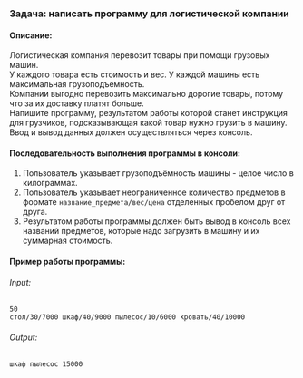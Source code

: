 ### Задача: написать программу для логистической компании

#### Описание:
Логистическая компания перевозит товары при помощи грузовых машин.  
У каждого товара есть стоимость и вес.
У каждой машины есть максимальная грузоподъемность.  
Компании выгодно перевозить максимально дорогие товары, потому что за их доставку платят больше.  
Напишите программу, результатом работы которой станет инструкция для грузчиков, подсказывающая какой товар нужно грузить в машину.
Ввод и вывод данных должен осуществляться через консоль.

#### Последовательность выполнения программы в консоли:
1. Пользователь указывает грузоподъёмность машины - целое число в килограммах. 
2. Пользователь указывает неограниченное количество предметов в формате `название_предмета/вес/цена` отделенных пробелом друг от друга. 
3. Результатом работы программы должен быть вывод в консоль всех названий предметов, которые надо загрузить в машину и их суммарная стоимость. 

#### Пример работы программы:
###### Input:
`50`  
`стол/30/7000 шкаф/40/9000 пылесос/10/6000 кровать/40/10000`  
###### Output:
 `шкаф пылесос 15000 `

